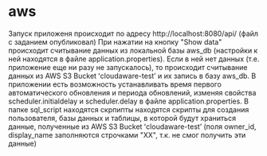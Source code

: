 # aws
Запуск приложеня происходит по адресу http://localhost:8080/api/ (файл с заданием опубликовал)
При нажатии на кнопку "Show data" происходит считывание данных из локальной базы aws_db (настройки к ней находятся в файле application.properties).
Если в ней нет данных (т.е. приложение еще ни разу не запускалось), то происходит считывание данных из AWS S3 Bucket ʻcloudaware-testʼ и их запись в базу aws_db.
В приложении есть возможность устанавливать время первого автоматического обновления и периода обновлений, изменяя свойства scheduler.initialdelay и 
scheduler.delay в файле application.properties.
В папке sql_sсript находятся скрпипты находятся скрипты для создания пользователя, базы данных и таблицы, в которой будут храниться данные,
полученные из AWS S3 Bucket ʻcloudaware-testʼ (поля owner_id, display_name заполняются строчками "ХХ", т.к. не смог получить эти данные) 
